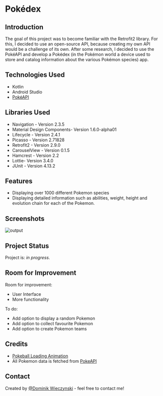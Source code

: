 # Pokédex

## Introduction 
The goal of this project was to become familiar with the Retrofit2 library. For this, I decided to use an open-source API, because creating my own API would be a challenge of its own. After some research, I decided to use the PokéAPI and develop a Pokédex (in the Pokémon world a device used to store and catalog information about the various Pokémon species) app. 
## Technologies Used
- Kotlin
- Android Studio
- [PokéAPI](https://pokeapi.co/)

## Libraries Used
- Navigation - Version 2.3.5
- Material Design Components- Version 1.6.0-alpha01
- Lifecycle - Version 2.4.1
- Picasso - Version 2.71828
- Retrofit2 - Version 2.9.0
- CarouselView - Version 0.1.5
- Hamcrest - Version 2.2
- Lottie- Version 3.4.0
- JUnit - Version 4.13.2
## Features
- Displaying over 1000 different Pokemon species
- Displaying detailed information such as abilities, weight, height and evolution chain for each of the Pokemon.


## Screenshots

<!-- If you have screenshots you'd like to share, include them here. -->
![output](https://user-images.githubusercontent.com/75265195/167844076-0c4226d6-a5ec-44e8-9236-36b1c8f11092.gif)


## Project Status
Project is: _in progress_.


## Room for Improvement
Room for improvement:
- User Interface
- More functionality

To do:
- Add option to display a random Pokemon
- Add option to collect favourite Pokemon
- Add option to create Pokemon teams


 ## Credits
 - [Pokeball Loading Animation](https://lottiefiles.com/96855-pokeball-loading-animation)
 - All Pokemon data is fetched from [PokeAPI](https://pokeapi.co/)
## Contact
Created by [@Dominik Wieczynski](https://www.linkedin.com/in/dominik-wieczy%C5%84ski-19ba77209/) - feel free to contact me!


<!-- Optional -->
<!-- ## License -->
<!-- This project is open source and available under the [... License](). -->

<!-- You don't have to include all sections - just the one's relevant to your project -->

